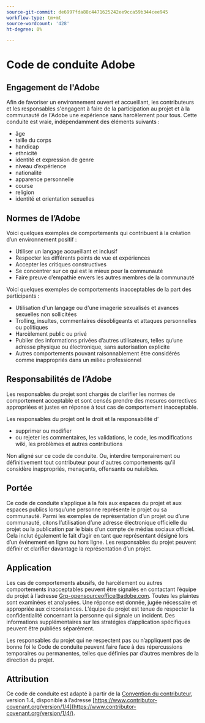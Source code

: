 ```yaml
---
source-git-commit: de6997fda88c4471625242ee9cca59b344cee945
workflow-type: tm+mt
source-wordcount: '428'
ht-degree: 0%

---
```

# Code de conduite Adobe

## Engagement de l&#39;Adobe

Afin de favoriser un environnement ouvert et accueillant, les contributeurs et les responsables s&#39;engagent à faire de la participation au projet et à la communauté de l&#39;Adobe une expérience sans harcèlement pour tous. Cette conduite est vraie, indépendamment des éléments suivants :

* âge
* taille du corps
* handicap
* ethnicité
* identité et expression de genre
* niveau d’expérience
* nationalité
* apparence personnelle
* course
* religion
* identité et orientation sexuelles

## Normes de l’Adobe

Voici quelques exemples de comportements qui contribuent à la création d’un environnement positif :

* Utiliser un langage accueillant et inclusif
* Respecter les différents points de vue et expériences
* Accepter les critiques constructives
* Se concentrer sur ce qui est le mieux pour la communauté
* Faire preuve d’empathie envers les autres membres de la communauté

Voici quelques exemples de comportements inacceptables de la part des participants :

* Utilisation d&#39;un langage ou d&#39;une imagerie sexualisés et avances sexuelles non sollicitées
* Trolling, insultes, commentaires désobligeants et attaques personnelles ou politiques
* Harcèlement public ou privé
* Publier des informations privées d’autres utilisateurs, telles qu’une adresse physique ou électronique, sans autorisation explicite
* Autres comportements pouvant raisonnablement être considérés comme inappropriés dans un milieu professionnel

## Responsabilités de l’Adobe

Les responsables du projet sont chargés de clarifier les normes de comportement acceptable et sont censés prendre des mesures correctives appropriées et justes en réponse à tout cas de comportement inacceptable.

Les responsables du projet ont le droit et la responsabilité d’

* supprimer ou modifier
* ou rejeter les commentaires, les validations, le code, les modifications wiki, les problèmes et autres contributions

Non aligné sur ce code de conduite. Ou, interdire temporairement ou définitivement tout contributeur pour d&#39;autres comportements qu&#39;il considère inappropriés, menaçants, offensants ou nuisibles.

## Portée

Ce code de conduite s’applique à la fois aux espaces du projet et aux espaces publics lorsqu’une personne représente le projet ou sa communauté.
Parmi les exemples de représentation d’un projet ou d’une communauté, citons l’utilisation d’une adresse électronique officielle du projet ou la publication par le biais d’un compte de médias sociaux officiel. Cela inclut également le fait d’agir en tant que représentant désigné lors d’un événement en ligne ou hors ligne. Les responsables du projet peuvent définir et clarifier davantage la représentation d’un projet.

## Application

Les cas de comportements abusifs, de harcèlement ou autres comportements inacceptables peuvent être signalés en contactant l’équipe du projet à l’adresse Grp-opensourceoffice@adobe.com. Toutes les plaintes sont examinées et analysées. Une réponse est donnée, jugée nécessaire et appropriée aux circonstances. L’équipe du projet est tenue de respecter la confidentialité concernant la personne qui signale un incident. Des informations supplémentaires sur les stratégies d’application spécifiques peuvent être publiées séparément.

Les responsables du projet qui ne respectent pas ou n’appliquent pas de bonne foi le Code de conduite peuvent faire face à des répercussions temporaires ou permanentes, telles que définies par d’autres membres de la direction du projet.

## Attribution

Ce code de conduite est adapté à partir de la [Convention du contributeur](https://www.contributor-covenant.org/), version 1.4, disponible à l’adresse [https://www.contributor-covenant.org/version/1/4](https://www.contributor-covenant.org/version/1/4/).
